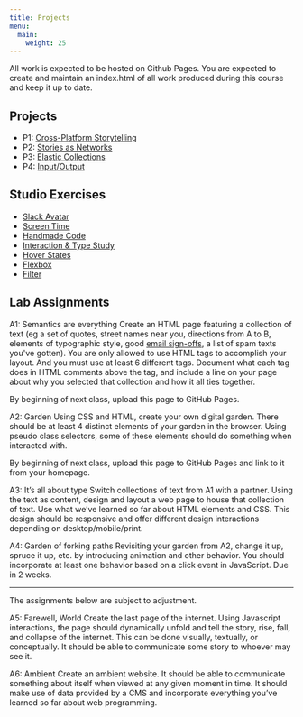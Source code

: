```yaml
---
title: Projects
menu:
  main:
    weight: 25
---
```


All work is expected to be hosted on Github Pages. You are expected to create and maintain an index.html of all work produced during this course and keep it up to date.

## Projects
* P1: [Cross-Platform Storytelling ](https://docs.google.com/document/d/1a-WplpmLyByJrNWhDEQRrCwUGYQAd-pvgrVSm-FkTKM/edit?usp=sharing)
* P2: [Stories as Networks](https://docs.google.com/document/d/14X4xLXwyJlXFSaHCkOabOrcNO-H8mM-qkRk9XgbyQqg/preview)
* P3: [Elastic Collections](https://docs.google.com/document/d/1_mBuZDTiSwjn0FuBiRlcQwg8GLgbb2xbZppqfKZq5fo/preview)
* P4: [Input/Output](https://docs.google.com/document/d/12zVruktlY07dL200_0jR0yfXe6HJnWS9YdrSTHpXC8g/edit)

## Studio Exercises
* [Slack Avatar](https://docs.google.com/document/d/1J1SP_pRU17cEQI60vDPMoGeL4UbwelnhjSXvaK6A6ak/preview)
* [Screen Time](https://docs.google.com/document/d/1BtpLHkVY5a9SusP2ECAt6sl-84yKz5pziPSQG_AE7I8/preview)
* [Handmade Code](https://docs.google.com/document/d/1RybRPK22C1lxP4B_iGhO4efmipiM8B5CybYbxuU3nFM/preview?usp=sharing)
* [Interaction & Type Study](https://docs.google.com/document/d/1-ZQtxh6rYOncGZm0d3zOAaAJe5G2IgjTBwBxGE8VUvg/edit?usp=sharing)
* [Hover States](https://docs.google.com/document/d/1Xbz5vEnHkFYnHv-SOjgH5EyD67vIOgBgpJlbF1gm8Zg/edit)
* [Flexbox](https://docs.google.com/document/d/1mj8aeijpgBo__wyV3sVBlaD5a8BHwNVlrfFJZW970Uw/edit?usp=sharing)
* [Filter](https://docs.google.com/document/d/1oDEZw7fuZr7XUgPSTTeJABUJXzxMzUcHgbMRutXlTGY/edit)

## Lab Assignments
A1: Semantics are everything
Create an HTML page featuring a collection of text (eg a set of quotes, street names near you, directions from A to B, elements of typographic style, good [email sign-offs](https://www.are.na/meg-miller/good-sign-offs), a list of spam texts you've gotten). You are only allowed to use HTML tags to accomplish your layout. And you must use at least 6 different tags. Document what each tag does in HTML comments above the tag, and include a line on your page about why you selected that collection and how it all ties together.

By beginning of next class, upload this page to GitHub Pages.

A2: Garden
Using CSS and HTML, create your own digital garden. There should be at least 4 distinct elements of your garden in the browser. Using pseudo class selectors, some of these elements should do something when interacted with.

By beginning of next class, upload this page to GitHub Pages and link to it from your homepage.

A3: It’s all about type
Switch collections of text from A1 with a partner. Using the text as content, design and layout a web page to house that collection of text. Use what we’ve learned so far about HTML elements and CSS. This design should be responsive and offer different design interactions depending on desktop/mobile/print.

A4: Garden of forking paths
Revisiting your garden from A2, change it up, spruce it up, etc. by introducing animation and other behavior. You should incorporate at least one behavior based on a click event in JavaScript. Due in 2 weeks.

---
The assignments below are subject to adjustment.

A5: Farewell, World
Create the last page of the internet. Using Javascript interactions, the page should dynamically unfold and tell the story, rise, fall, and collapse of the internet. This can be done visually, textually, or conceptually. It should be able to communicate some story to whoever may see it.

A6: Ambient
Create an ambient website. It should be able to communicate something about itself when viewed at any given moment in time. It should make use of data provided by a CMS and incorporate everything you’ve learned so far about web programming.
